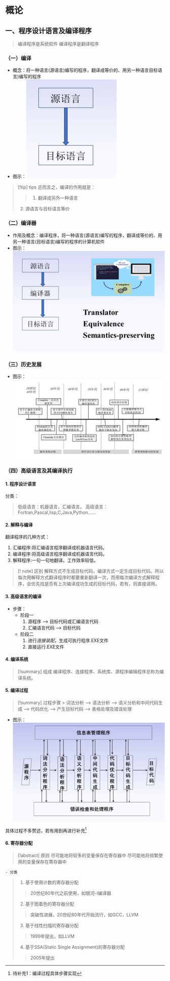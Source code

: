 # 概论

## 一、程序设计语言及编译程序

>编译程序是系统软件
>编译程序是翻译程序
### （一）编译

- 概念：将一种语言(源语言)编写的程序，翻译成等价的、用另一种语言目标语言)编写的程序
- 图示：![](../../../assets/Pasted%20image%2020240910163906.png)
>[!tip] tips 
>总而言之，编译的作用就是：
>>1. 翻译成另外一种语言
>2. 源语言与目标语言等价
### （二）编译器

- 作用及概念：编译程序，将一种语言(源语言)编写的程序，翻译成等价的、用另一种语言(目标语言)编写的程序的计算机软件
- 图示：![](../../../assets/Pasted%20image%2020240910164151.png)
### （三）历史发展

- 图示：![](../../../assets/Pasted%20image%2020240910164256.png)
### （四）高级语言及其编译执行
#### 1. 程序设计语言

分类：
> 低级语言：机器语言，汇编语言。
> 高级语言：Fortran,Pascal,lisp,C,Java,Python......
#### 2. 解释与编译

翻译程序的几种方式：
1. 汇编程序:将汇编语言程序翻译成机器语言代码。
2. 编译程序:将高级语言程序翻译成机器语言代码。
3. 解释程序:一句一句地翻译。工作效率较低。

>[! note] 区别 
>解释方式不生成目标代码，编译方式一定生成目标代码。所以每次用解释方式翻译程序时都要重新翻译一次，而用每次编译方式解释程序，会优先找是否有上次编译成功生成的目标代码，若有，则直接调用。

#### 3. 高级语言的编译

- 步骤：
	- 阶段一
		1. 源程序 --> 目标代码或汇编语言代码
		2. 汇编语言代码 --> 目标代码
	- 阶段二
		1. 进行*连接装配*，生成可执行程序.EXE文件
		2. 直接运行.EXE文件
#### 4. 编译系统

>[!summary] 组成
>编译程序、连接程序、系统库、源程序编辑程序总称为编译系统。
#### 5. 编译过程

>[!summary] 过程步骤
	> 词法分析 --> 语法分析 --> 语义分析和中间代码生成 --> 代码优化 --> 产生目标代码 --> 表格处理及错误处理

- 图示：![](../../../assets/Pasted%20image%2020240910174448.png)

具体过程不多赘述，若有用到再进行补充[^1]
#### 6. 寄存器分配

>[!abstract] 原则
>尽可能地将较多的变量保存在寄存器中
>尽可能地将频繁使用的变量保存在寄存器中

	- 分类
>1. 基于使用计数的寄存器分配
>	>20世纪80年代之前使用，如银河-I编译器
>2. 基于图着色的寄存器分配
>	>突破性进展，20世纪80年代开始流行，如GCC，LLVM
>3. 基于线性扫描的寄存器分配
>	>1999年提出，如LLVM
>4. 基于SSA(Static Single Assignment)的寄存器分配
>	>2005年提出




[^1]: 待补充1：编译过程具体步骤实现